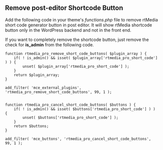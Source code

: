 ## Remove post-editor Shortcode Button

Add the following code in your theme's *functions.php* file to remove rtMedia short code generator button in post editor. It will show rtMedia shortcode button only in the WordPress backend and not in the front end.

If you want to completely remove the shortcode button, just remove the check for **is_admin** from the following code.


    function rtmedia_pro_remove_short_code_buttons( $plugin_array ) {
        if( ! is_admin() && isset( $plugin_array['rtmedia_pro_short_code'] ) ) {
            unset( $plugin_array['rtmedia_pro_short_code'] );
        }
        return $plugin_array;
    }

    add_filter( 'mce_external_plugins', 'rtmedia_pro_remove_short_code_buttons', 99, 1 );


    function rtmedia_pro_cancel_short_code_buttons( $buttons ) {
        if( ! is_admin() && isset( $buttons['rtmedia_pro_short_code'] ) ) {
            unset( $buttons['rtmedia_pro_short_code'] );
        }
        return $buttons;
    }

    add_filter( 'mce_buttons', 'rtmedia_pro_cancel_short_code_buttons', 99, 1 );
